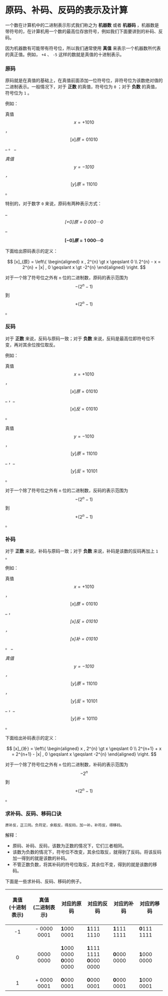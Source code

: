 # 原码、补码、反码的表示及计算

一个数在计算机中的二进制表示形式我们称之为 **机器数** 或者 **机器码** ，机器数是带符号的，在计算机用一个数的最高位存放符号，例如我们下面要讲到的补码、反码。

因为机器数有可能带有符号位，所以我们通常使用 **真值** 来表示一个机器数所代表的真正值。例如， `+4` 、 `-5` 这样的数就是真值的十进制表示。

### 原码

原码就是在真值的基础上，在真值前面添加一位符号位，非符号位为该数绝对值的二进制表示。一般情况下，对于 **正数** 的真值，符号位为 `0` ；对于 **负数** 的真值，符号位为 `1` 。

例如：

真值 $$x = +1010$$ ，$$[x]{原} = 01010$$_ 。 _

_真值 _$$y = -1010$$_ ，_$$[y]{原} = 11010$$ 。

特别的，对于数字 `0` 来说，原码有两种表示方式：

__$$[+0]{原} = 0  \;  000 \cdots 0$$_ _

__$$[-0]{原} = 1 \;  000 \cdots 0$$__

下面给出原码表示的定义：

$$
[x]_{原} = \left\{ \begin{aligned} x , 2^{n} \gt x \geqslant 0 \\ 2^{n} - x = 2^{n} + |x| , 0 \geqslant x \gt -2^{n} \end{aligned} \right.
$$

对于一个除了符号位之外有 `n` 位的二进制数，原码的表示范围为 $$-(2^{n} - 1)$$ 到 $$+(2^{n} - 1)$$ 。

### 反码

对于 **正数** 来说，反码与原码一致；对于 **负数** 来说，反码是最高位即符号位不变，再对其余位按位取反。

例如：

真值 $$x = +1010$$ ，$$[x]{原} = 01010$$_ ，_$$[x]{反} = 01010$$ 。

真值 $$y = -1010$$ ，$$[y]{原} = 11010$$_ ，_$$[y]{反} = 10101$$。

对于一个除了符号位之外有 `n` 位的二进制数，反码的表示范围为 $$-(2^{n} - 1)$$ 到 $$+(2^{n} - 1)$$ 。

### 补码

对于 **正数** 来说，补码与原码一致；对于 **负数** 来说，补码是该数的反码再加上 `1` 。

例如：

真值 $$x = +1010$$ ，$$[x]{原} = 01010$$_ ，_$$[x]{反} = 01010$$ ，$$[x]{补} = 01010$$_ 。 _

_真值 _$$y = -1010$$_ ，_$$[y]{原} = 11010$$ ，$$[y]{反} = 10101$$_ ，_$$[y]{补} = 10110$$。

下面给出补码表示的定义：

$$
[x]_{补} = \left\{ \begin{aligned} x , 2^{n} \gt x \geqslant 0 \\ 2^{n+1} + x = 2^{n+1} - |x| , 0 \geqslant x \geqslant -2^{n} \end{aligned} \right.
$$

对于一个除了符号位之外有 `n` 位的二进制数，补码的表示范围为 $$-2^{n}$$ 到 $$+(2^{n} - 1)$$ 。

### 求补码、反码、移码口诀

```
原补反，正三同。负符定，余取反，得反码，加一补。补符反，得移码。
```

解释：

* 原码、补码、反码，该数为正数的情况下，它们三者相同。
* 该数为负数的情况下，符号位不改变，其余位取反，就得到了反码。将该反码加一得到的就是该数的补码。
* 不管正数负数，将其补码的符号位取反，其余位不变，得到的就是该数的移码。

下面是一些求补码、反码、移码的例子。

| <p>真值<br>(十进制表示)</p> | <p>真值<br>(二进制表示)</p> | 对应的原码                                                           | 对应的反码                                                           | 对应的补码         | 对应的移码         |
| :------------------: | :------------------: | --------------------------------------------------------------- | --------------------------------------------------------------- | ------------- | ------------- |
|          -1          |      - 0000 0001     | **1**000 0001                                                   | **1**111 1110                                                   | **1**111 1111 | **0**111 1111 |
|           0          |       0000 0000      | <p><strong>1</strong>000 0000<br><strong>0</strong>000 0000</p> | <p><strong>1</strong>111 1111<br><strong>0</strong>000 0000</p> | **0**000 0000 | **1**000 0000 |
|           1          |      + 0000 0001     | **0**000 0001                                                   | **0**000 0001                                                   | **0**000 0001 | **1**000 0001 |

